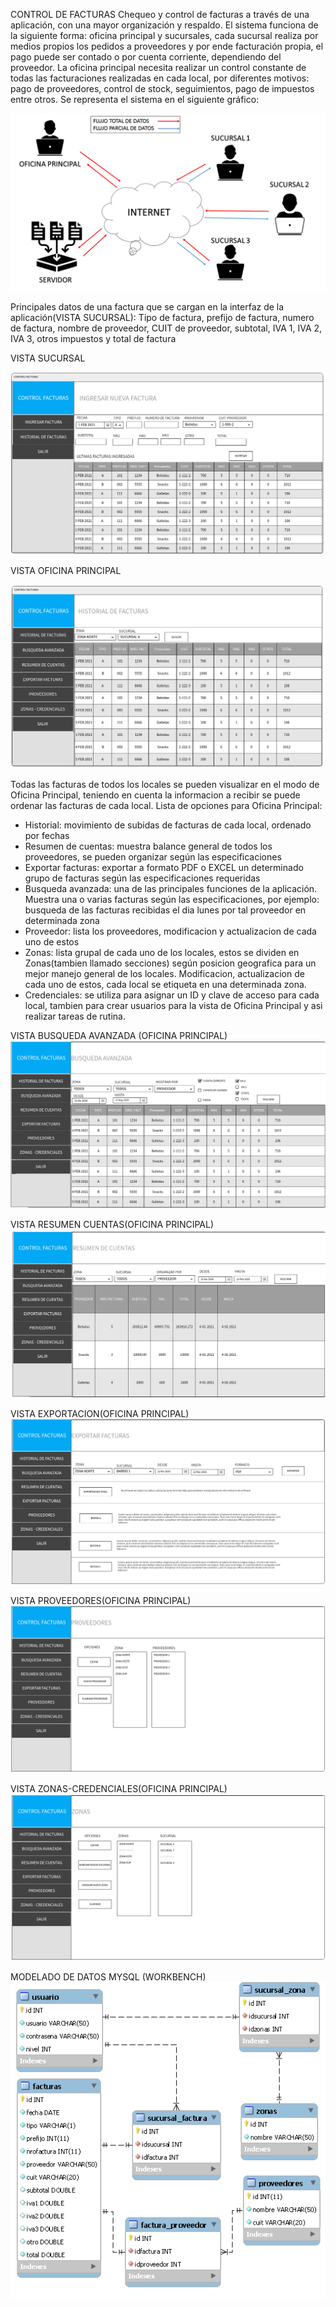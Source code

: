 ﻿CONTROL DE FACTURAS
Chequeo y control de facturas a través de una aplicación, con una mayor organización y respaldo. El sistema funciona de la siguiente forma: oficina principal y sucursales, cada sucursal realiza por medios propios los pedidos a proveedores y por ende facturación propia, el pago puede ser contado o por cuenta corriente, dependiendo del proveedor. La oficina principal necesita realizar un control constante de todas las facturaciones realizadas en cada local, por diferentes motivos: pago de proveedores, control de stock, seguimientos, pago de impuestos entre otros. 
Se representa el sistema en el siguiente gráfico:

 ![](Descripcion/Presentacion1.png)

Principales datos de una factura que se cargan en la interfaz de la aplicación(VISTA SUCURSAL): Tipo de factura, prefijo de factura, numero de factura, nombre de proveedor, CUIT de proveedor, subtotal, IVA 1, IVA 2, IVA 3, otros impuestos y total de factura

VISTA SUCURSAL

 ![](Descripcion/VSucursal.png)
 
VISTA OFICINA PRINCIPAL

 ![](Descripcion/VOficinaPrincipal.png)
 

Todas las facturas de todos los locales se pueden visualizar en el modo de Oficina Principal, teniendo en cuenta la informacion a recibir se puede ordenar las facturas de cada local.
Lista de opciones para Oficina Principal:
-	Historial: movimiento de subidas de facturas de cada local, ordenado por fechas
-	Resumen de cuentas: muestra balance general de todos los proveedores, se pueden organizar según las especificaciones
-	Exportar facturas: exportar a formato PDF o EXCEL un determinado grupo de facturas según las especificaciones requeridas
-	Busqueda avanzada: una de las principales funciones de la aplicación. Muestra una o varias facturas según las especificaciones, por ejemplo: busqueda de las facturas recibidas el dia lunes por tal proveedor en determinada zona
-	Proveedor: lista los proveedores, modificacion y actualizacion de cada uno de estos
-	Zonas: lista grupal de cada uno de los locales, estos se dividen en Zonas(tambien llamado secciones) según posicion geografica para un mejor manejo general de los locales. Modificacion, actualizacion de cada uno de estos, cada local se etiqueta en una determinada zona. 
-	Credenciales: se utiliza para asignar un  ID y clave de acceso para cada local, tambien para crear usuarios para la vista de Oficina Principal y asi realizar tareas de rutina.


VISTA BUSQUEDA AVANZADA (OFICINA PRINCIPAL)
 ![](Descripcion/VPbusquedaA.png)

VISTA RESUMEN CUENTAS(OFICINA PRINCIPAL)
 ![](Descripcion/VPcuentas.png)

VISTA EXPORTACION(OFICINA PRINCIPAL)
 ![](Descripcion/VPexportacion.png)

VISTA PROVEEDORES(OFICINA PRINCIPAL)
 ![](Descripcion/VPproveedor.png)

VISTA ZONAS-CREDENCIALES(OFICINA PRINCIPAL)
 ![](Descripcion/VPzonas.png)

MODELADO DE DATOS MYSQL (WORKBENCH)
 ![](Descripcion/MODELO_DATOS.png)

